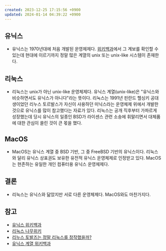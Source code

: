 ```yaml
---
created: 2023-12-25 17:15:56 +0900
updated: 2024-01-14 04:39:22 +0900
---
```


## 유닉스

- 유닉스는 1970년대에 처음 개발된 운영체제다. [위키백과](https://ko.wikipedia.org/wiki/%EC%9C%A0%EB%8B%89%EC%8A%A4)에서 그 계보를 확인할 수 있는데 현대에 이르기까지 정말 많은 계열의 unix 또는 unix-like 시스템이 존재한다.

## 리눅스

- 리눅스는 unix가 아닌 unix-like 운영체제다. 유닉스 계열(unix-like)은 "유닉스와 비슷하면서도 유닉스가 아니다"라는 뜻이다. 리눅스는 1991년 핀란드 헬싱키 공대생이었던 리누스 토르발스가 자신이 사용하던 미닉스라는 운영체제 위에서 개발한 것으로 유닉스를 많이 참고했다는 자료가 있다. 리눅스는 공개 직후부터 가파르게 성장했는데 당시 유닉스의 일종인 BSD가 라이센스 관련 소송에 휘말리면서 대체품에 대한 관심이 쏠린 것이 큰 몫을 했다.

## MacOS

- MacOS는 유닉스 계열 중 BSD 기반, 그 중 FreeBSD 기반의 유닉스이다. 리눅스와 달리 유닉스 상표권도 보유한 유전적 유닉스 운영체제로 인정받고 있다. MacOS는 현존하는 유일한 개인 컴퓨터용 유닉스 운영체제다.

## 결론

- 리눅스는 유닉스와 닮았지만 서로 다른 운영체제다. MacOS와도 마찬가지다.

## 참고

- [유닉스 위키백과](<https://ko.wikipedia.org/wiki/%EC%9C%A0%EB%8B%89%EC%8A%A4#:~:text=%EC%9C%A0%EB%8B%89%EC%8A%A4(%EC%98%81%EC%96%B4%3A%20Unix)%EB%8A%94,%EC%9A%A9%EC%9C%BC%EB%A1%9C%20%EC%B2%98%EC%9D%8C%20%EA%B0%9C%EB%B0%9C%ED%95%98%EC%98%80%EB%8B%A4.>)
- [리눅스 나무위키](https://namu.wiki/w/Linux)
- [리누스 토발즈는 정말 리눅스를 창작했을까?](https://zdnet.co.kr/view/?no=00000010068900)
- [유닉스 계열 위키백과](https://ko.wikipedia.org/wiki/%EC%9C%A0%EB%8B%89%EC%8A%A4_%EA%B3%84%EC%97%B4)
